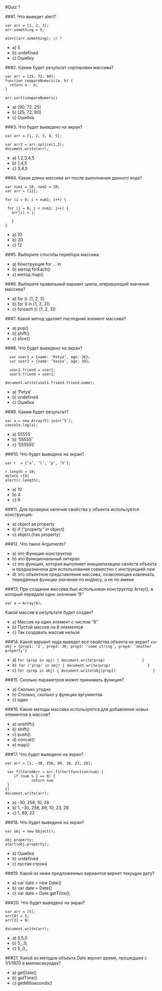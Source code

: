 #Quiz 1

###1.	Что выведет alert? 
```
var arr = [1, 2, 3];
arr.something = 5;

alert(arr.something); // ?
```

* a)	5 
* b)	undefined
* c)	Ошибку  

###2.  Каким будет результат сортировки массива? 
```
var arr = [25, 72, 90]; 
function compareNumeric(a, b) {
  return a - b;
}

arr.sort(compareNumeric)
```
* a) [90, 72, 25] 
* b) [25, 72, 90]
* c) Ошибка 

###3. Что будет выведено на экран? 
```
var arr = [1, 2, 3, 4, 5]; 

var arr2 = arr.splice(1,2);  
document.write(arr); 
  ```           
  * a) 1,2,3,4,5 
  * b) 1,4,5 
  * с) 3,4,5 

###4. Какая длина массива arr после выполнения данного кода? 
```
var num1 = 10, num2 = 20; 
var arr = [12]; 

for (i = 0; i < num1; i++) {
  
 for (j = 0; j < num2; j++) {
   arr[i] = j; 

   }
}
```

* a) 10
* b) 20
* c) 12

###5. Выберите способы перебора массива: 
* a) Конструкция for … in
* b) метод forEach() 
* c)  метод map() 

###6. Выберите правильный вариант цикла, итерирующий значения массива? 
* a) for (i: [1, 2, 3]
* b) for (I in [1, 2, 3]) 
* c) foreach (i: [1, 2, 3]) 

###7. Какой метод удаляет последний элемент массива? 
* a) pop() 
* b) shift() 
* c) slice() 

###8.  Что будет выведено на экран? 
```
  var user1 = {name: ‘Petya’, age: 26}; 
  var user2 = {name: ‘Vasya’, age: 30}; 
  
  user2.friend = user1; 
  user1.friend = user2; 

document.write(user1.friend.friend.name); 
```
* a) ‘Petya’  
* b) undefined
* c) Ошибка 

###9. Каким будет результат? 
 ```
 var a = new Array(5).join(‘5’); 
 console.log(a); 
``` 
* a) 55555  
* b) ‘55555’ 
* c) ‘555555’ 

###10.  Что будет выведено на экран?
```
var r  = [‘a’, ‘l’, ’p’, ‘h’]; 

r.length = 10; 
delete r[0]
alert(r.length); 
```
* a) 10
* b) 4
* c) 9 

###11. Для проверки наличия свойства у объекта используется конструкция: 
* a) object as property  
* b) if (“property” in object) 
* c) object.(has property) 

###12. Что такое Arguments? 
* a) это Функция-конструктор 
* b) это функциональный литерал 
* c) это функция, которая выполняет инициализацию свойств объекта и предназначена для использования совместно с инструкцией new 
* d) это объектное представление массива, позволяющее извлекать переданные функции значения по индексу, а не по имени 

###13. При создании массива был использован конструктор Array(), в который передали одно значение  ”8”  
```
var a = Array(8); 
``` 
Какой массив в результате будет создан? 

* a) Массив на один элемент с числом ”8” 
* b) Пустой массив на 8 элементов 
* c) Так создавать массив нельзя 

###14. Какой вариант кода выведет все свойства объекта на экран? 
```var obj = {prop1: ‘1’, prop2: 30, prop3: ‘some string’, prop4: ‘another property’} ```

* a) ```for (prop in opj) {
    			document.write(prop)                
                     }```
* b)``` for (‘prop’ in obj) {
    			document.write(prop)                
                     }```
* c) ```for (prop in obj) {
    			document.write(obj[prop])                
                     }```

###15. Сколько параметров может принимать функция? 
* a) Сколько угодно 
* b) Столько, сколько у функции аргументов 
* c) один 

###16. Какие методы массива используются для добавления новых элементов в массив? 
* a) unshift() 
* b) shift()
* c) push() 
* d) concat() 
* e) map() 

###17. Что будет выведено на экран?  
``` 
var arr = [1, -30, 256, 89, 10, 23, 28]; 

 var filteredArr = arr.filter(function(num) {
	if (num % 2 == 0) {
    		return num
 } 
}) 
document.write(arr); 
```
* a) -30, 256, 10, 28
* b) 1, -30, 256, 89, 10, 23, 28
* c) 1, 89, 23 

###18. Что будет выведено на экран?  
```
var obj = new Object(); 

obj.property; 
alert(obj.property); 
```
* a) Ошибка
* b) undefined
* c) пустая строка 

###19. Какой из ниже предложенных вариантов вернет текущую дату? 
* a) var date = new Date() 
* b) var date = Date() 
* c) var date = Date.getTime();  

###20. Что будет выведено на экран? 
```
var arr = [5]; 
arr[0] = 5; 
arr[3] = 0; 

document.write(arr); 
```
		
* a) 5,5,0
* b) 5,,,0, 
* c) 5,,0,, 

###21. Какой из методов объекта Date вернет время, прошедшее с 1/1/1970 в миллисекундах? 
* a) getDate() 
* b) getTime() 
* c) getMilliseconds() 


